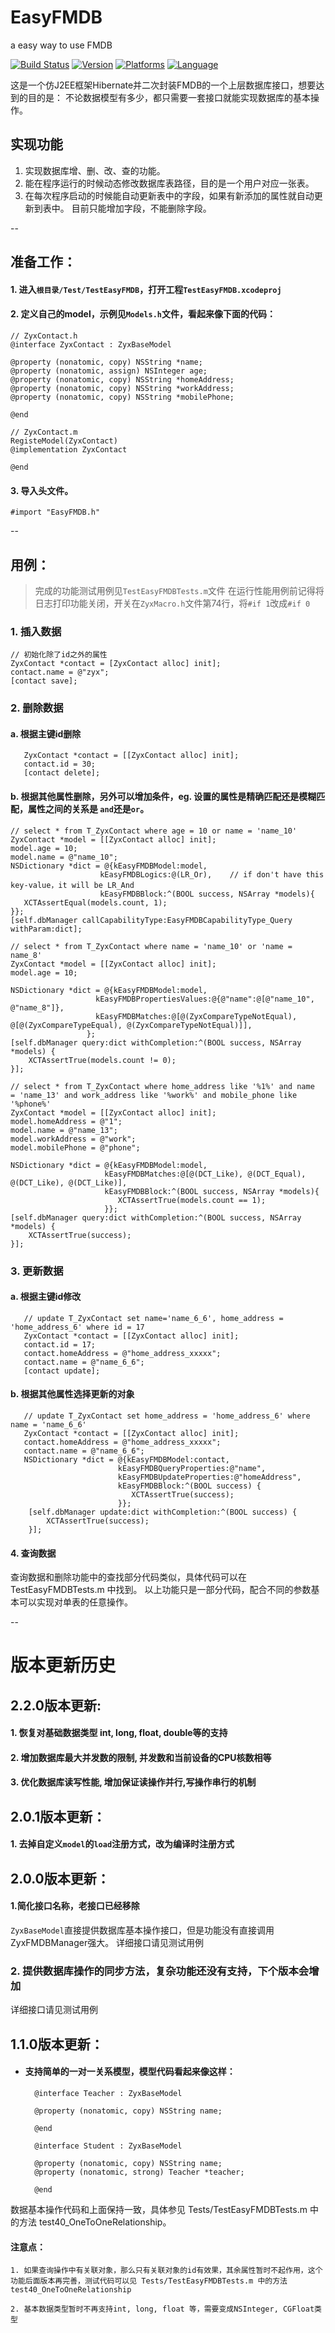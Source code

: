 EasyFMDB
========
a easy way to use FMDB

[![Build Status](https://travis-ci.org/sytuzhouyong/EasyFMDB.svg?branch=master)](https://travis-ci.org/sytuzhouyong/EasyFMDB)
[![Version](https://img.shields.io/badge/version-2.0.1-brightgreen.svg)](https://github.com/sytuzhouyong/EasyFMDB)
[![Platforms](https://img.shields.io/badge/platform-macos%20%7C%20ios-brightgreen.svg)](https://github.com/sytuzhouyong/EasyFMDB)
[![Language](https://img.shields.io/badge/language-ObjectiveC-brightgreen.svg)](https://github.com/sytuzhouyong/EasyFMDB)


这是一个仿J2EE框架Hibernate并二次封装FMDB的一个上层数据库接口，想要达到的目的是：
不论数据模型有多少，都只需要一套接口就能实现数据库的基本操作。

## 实现功能
   1. 实现数据库增、删、改、查的功能。
   2. 能在程序运行的时候动态修改数据库表路径，目的是一个用户对应一张表。
   3. 在每次程序启动的时候能自动更新表中的字段，如果有新添加的属性就自动更新到表中。
      目前只能增加字段，不能删除字段。

--

## 准备工作：
#### 1. 进入`根目录/Test/TestEasyFMDB`，打开工程`TestEasyFMDB.xcodeproj`
#### 2. 定义自己的model，示例见`Models.h`文件，看起来像下面的代码：
	// ZyxContact.h
	@interface ZyxContact : ZyxBaseModel
	
	@property (nonatomic, copy) NSString *name;
	@property (nonatomic, assign) NSInteger age;
	@property (nonatomic, copy) NSString *homeAddress;
	@property (nonatomic, copy) NSString *workAddress;
	@property (nonatomic, copy) NSString *mobilePhone;
	
	@end
	
	// ZyxContact.m
	RegisteModel(ZyxContact)
	@implementation ZyxContact
	
	@end

#### 3. 导入头文件。
    #import "EasyFMDB.h"

--

## 用例：
> 完成的功能测试用例见`TestEasyFMDBTests.m`文件
> 在运行性能用例前记得将日志打印功能关闭，开关在`ZyxMacro.h`文件第74行，将`#if 1`改成`#if 0`

### 1. 插入数据
    // 初始化除了id之外的属性
    ZyxContact *contact = [ZyxContact alloc] init];
    contact.name = @"zyx";
    [contact save];
    
### 2. 删除数据

#### a. 根据主键id删除
       ZyxContact *contact = [[ZyxContact alloc] init];
       contact.id = 30;
       [contact delete];

#### b. 根据其他属性删除，另外可以增加条件，eg. 设置的属性是精确匹配还是模糊匹配，属性之间的关系是 `and`还是`or`。
	// select * from T_ZyxContact where age = 10 or name = 'name_10'
	ZyxContact *model = [[ZyxContact alloc] init];
	model.age = 10;
	model.name = @"name_10";
    NSDictionary *dict = @{kEasyFMDBModel:model,
                        kEasyFMDBLogics:@(LR_Or),    // if don't have this key-value，it will be LR_And
                        kEasyFMDBBlock:^(BOOL success, NSArray *models){
       XCTAssertEqual(models.count, 1);
    }};
    [self.dbManager callCapabilityType:EasyFMDBCapabilityType_Query withParam:dict];

    // select * from T_ZyxContact where name = 'name_10' or 'name = name_8'
   	ZyxContact *model = [[ZyxContact alloc] init];
	model.age = 10;

	NSDictionary *dict = @{kEasyFMDBModel:model,
                       kEasyFMDBPropertiesValues:@{@"name":@[@"name_10", @"name_8"]},
                       kEasyFMDBMatches:@[@(ZyxCompareTypeNotEqual), @[@(ZyxCompareTypeEqual), @(ZyxCompareTypeNotEqual)]],
                     };
	[self.dbManager query:dict withCompletion:^(BOOL success, NSArray *models) {
    	XCTAssertTrue(models.count != 0);
	}];

    // select * from T_ZyxContact where home_address like '%1%' and name  = 'name_13' and work_address like '%work%' and mobile_phone like '%phone%'
    ZyxContact *model = [[ZyxContact alloc] init];
    model.homeAddress = @"1";
    model.name = @"name_13";
    model.workAddress = @"work";
    model.mobilePhone = @"phone";
 
    NSDictionary *dict = @{kEasyFMDBModel:model,
                         kEasyFMDBMatches:@[@(DCT_Like), @(DCT_Equal), @(DCT_Like), @(DCT_Like)],
                         kEasyFMDBBlock:^(BOOL success, NSArray *models){
                            XCTAssertTrue(models.count == 1);
                         }};
    [self.dbManager query:dict withCompletion:^(BOOL success, NSArray *models) {
   		XCTAssertTrue(success);
   	}];
      
### 3. 更新数据

#### a. 根据主键id修改
       // update T_ZyxContact set name='name_6_6', home_address = 'home_address_6' where id = 17
       ZyxContact *contact = [[ZyxContact alloc] init];
       contact.id = 17;
       contact.homeAddress = @"home_address_xxxxx";
       contact.name = @"name_6_6";
       [contact update];
    
#### b. 根据其他属性选择更新的对象

       // update T_ZyxContact set home_address = 'home_address_6' where name = 'name_6_6'
       ZyxContact *contact = [[ZyxContact alloc] init];
       contact.homeAddress = @"home_address_xxxxx";
       contact.name = @"name_6_6";
       NSDictionary *dict = @{kEasyFMDBModel:contact,
                            kEasyFMDBQueryProperties:@"name",
                            kEasyFMDBUpdateProperties:@"homeAddress",
                            kEasyFMDBBlock:^(BOOL success) {
                               XCTAssertTrue(success);
                            }};
        [self.dbManager update:dict withCompletion:^(BOOL success) {
        	XCTAssertTrue(success);
        }];

#### 4. 查询数据
   查询数据和删除功能中的查找部分代码类似，具体代码可以在 TestEasyFMDBTests.m 中找到。
   以上功能只是一部分代码，配合不同的参数基本可以实现对单表的任意操作。   

--

# 版本更新历史

## 2.2.0版本更新:
#### 1. 恢复对基础数据类型 int, long, float, double等的支持
#### 2. 增加数据库最大并发数的限制, 并发数和当前设备的CPU核数相等
#### 3. 优化数据库读写性能, 增加保证读操作并行,写操作串行的机制


## 2.0.1版本更新：
#### 1. 去掉自定义`model`的`load`注册方式，改为编译时注册方式


## 2.0.0版本更新：
#### 1.简化接口名称，老接口已经移除
`ZyxBaseModel`直接提供数据库基本操作接口，但是功能没有直接调用ZyxFMDBManager强大。
详细接口请见测试用例
### 2. 提供数据库操作的同步方法，复杂功能还没有支持，下个版本会增加
详细接口请见测试用例


## 1.1.0版本更新：
* #### 支持简单的一对一关系模型，模型代码看起来像这样：
	
		@interface Teacher : ZyxBaseModel
		
		@property (nonatomic, copy) NSString name;
		
		@end
		
		@interface Student : ZyxBaseModel
		
		@property (nonatomic, copy) NSString name;
		@property (nonatomic, strong) Teacher *teacher;
		
		@end	

数据基本操作代码和上面保持一致，具体参见 Tests/TestEasyFMDBTests.m 中的方法 test40_OneToOneRelationship。

#### 注意点：
	1. 如果查询操作中有关联对象，那么只有关联对象的id有效果，其余属性暂时不起作用，这个功能后面版本再完善，测试代码可以见 Tests/TestEasyFMDBTests.m 中的方法test40_OneToOneRelationship
	
	2. 基本数据类型暂时不再支持int, long, float 等，需要变成NSInteger, CGFloat类型






